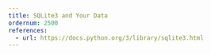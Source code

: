 ```yaml
---
title: SQLite3 and Your Data
ordernum: 2500
references:
  - url: https://docs.python.org/3/library/sqlite3.html
---
```


